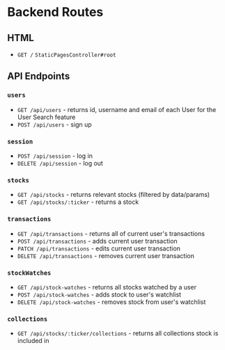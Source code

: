 # Backend Routes
## HTML
  * `GET /` `StaticPagesController#root`
## API Endpoints
### `users`
  * `GET /api/users` - returns id, username and email of each User for the User Search feature
  * `POST /api/users` - sign up

### `session`
  * `POST /api/session` - log in
  * `DELETE /api/session` - log out

### `stocks`
  * `GET /api/stocks` - returns relevant stocks (filtered by data/params)
  * `GET /api/stocks/:ticker` - returns a stock

### `transactions`
  * `GET /api/transactions` - returns all of current user's transactions
  * `POST /api/transactions` - adds current user transaction
  * `PATCH /api/transactions` - edits current user transaction
  * `DELETE /api/transactions` - removes current user transaction

### `stockWatches`
  * `GET /api/stock-watches` - returns all stocks watched by a user
  * `POST /api/stock-watches` - adds stock to user's watchlist
  * `DELETE /api/stock-watches` - removes stock from user's watchlist

### `collections`
  * `GET /api/stocks/:ticker/collections` - returns all collections stock is included in
